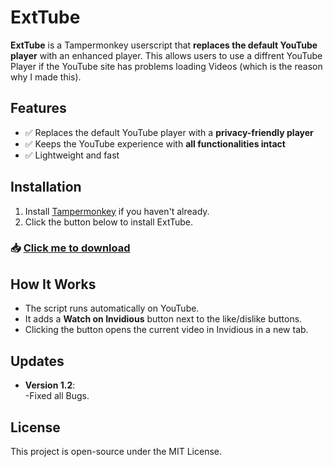 # ExtTube

**ExtTube** is a Tampermonkey userscript that **replaces the default YouTube player** with an enhanced player. This allows users to use a diffrent YouTube Player if the YouTube site has problems loading Videos (which is the reason why I made this).

## Features
- ✅ Replaces the default YouTube player with a **privacy-friendly player**  
- ✅ Keeps the YouTube experience with **all functionalities intact**
- ✅ Lightweight and fast 

## Installation
1. Install [Tampermonkey](https://www.tampermonkey.net/) if you haven't already.
2. Click the button below to install ExtTube.

### 📥 [Click me to download](https://github.com/sypcerr/ExtTube/raw/refs/heads/main/ExtTube.user.js)

## How It Works
- The script runs automatically on YouTube.
- It adds a **Watch on Invidious** button next to the like/dislike buttons.
- Clicking the button opens the current video in Invidious in a new tab.

## Updates
- **Version 1.2**:  
 -Fixed all Bugs.

## License
This project is open-source under the MIT License.

